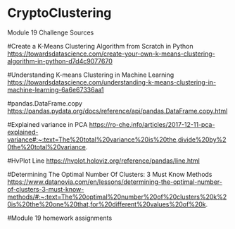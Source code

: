 # CryptoClustering
Module 19 Challenge Sources

#Create a K-Means Clustering Algorithm from Scratch in Python
https://towardsdatascience.com/create-your-own-k-means-clustering-algorithm-in-python-d7d4c9077670

#Understanding K-means Clustering in Machine Learning
https://towardsdatascience.com/understanding-k-means-clustering-in-machine-learning-6a6e67336aa1

#pandas.DataFrame.copy
https://pandas.pydata.org/docs/reference/api/pandas.DataFrame.copy.html

#Explained variance in PCA
https://ro-che.info/articles/2017-12-11-pca-explained-variance#:~:text=The%20total%20variance%20is%20the,divide%20by%20the%20total%20variance.

#HvPlot Line
https://hvplot.holoviz.org/reference/pandas/line.html

#Determining The Optimal Number Of Clusters: 3 Must Know Methods
https://www.datanovia.com/en/lessons/determining-the-optimal-number-of-clusters-3-must-know-methods/#:~:text=The%20optimal%20number%20of%20clusters%20k%20is%20the%20one%20that,for%20different%20values%20of%20k.

#Module 19 homework assignments
